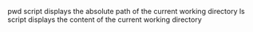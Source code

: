 pwd script displays the absolute path of the current working directory
ls script displays the content of the current working directory
